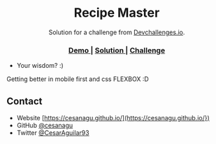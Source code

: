 <h1 align="center">Recipe Master</h1>

<div align="center">
   Solution for a challenge from  <a href="http://devchallenges.io" target="_blank">Devchallenges.io</a>.
</div>

<div align="center">
  <h3>
    <a href="https://{your-demo-link.your-domain}">
      Demo
    </a>
    <span> | </span>
    <a href="https://devchallenges.io/portfolio/cesanagu">
      Solution
    </a>
    <span> | </span>
    <a href="https://devchallenges.io/challenges/OEKdUZ6xs0h99C38XVht">
      Challenge
    </a>
  </h3>
</div>

- Your wisdom? :)

Getting better in mobile first and css FLEXBOX :D

## Contact

- Website [https://cesanagu.github.io/](https://cesanagu.github.io/})
- GitHub [@cesanagu](https://{github.com/cesanagu})
- Twitter [@CesarAguilar93](https://{twitter.com/CesarAguilar93})
